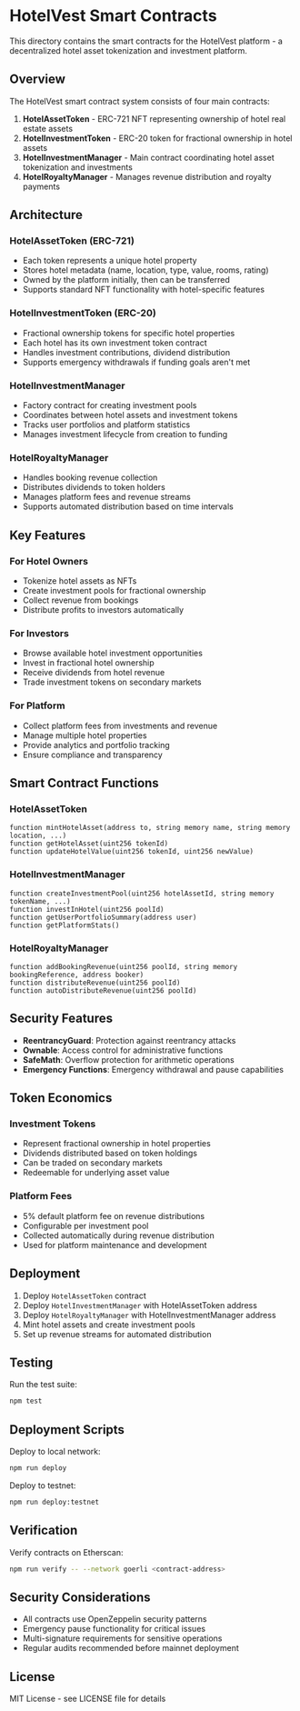 # HotelVest Smart Contracts

This directory contains the smart contracts for the HotelVest platform - a decentralized hotel asset tokenization and investment platform.

## Overview

The HotelVest smart contract system consists of four main contracts:

1. **HotelAssetToken** - ERC-721 NFT representing ownership of hotel real estate assets
2. **HotelInvestmentToken** - ERC-20 token for fractional ownership in hotel assets
3. **HotelInvestmentManager** - Main contract coordinating hotel asset tokenization and investments
4. **HotelRoyaltyManager** - Manages revenue distribution and royalty payments

## Architecture

### HotelAssetToken (ERC-721)
- Each token represents a unique hotel property
- Stores hotel metadata (name, location, type, value, rooms, rating)
- Owned by the platform initially, then can be transferred
- Supports standard NFT functionality with hotel-specific features

### HotelInvestmentToken (ERC-20)
- Fractional ownership tokens for specific hotel properties
- Each hotel has its own investment token contract
- Handles investment contributions, dividend distribution
- Supports emergency withdrawals if funding goals aren't met

### HotelInvestmentManager
- Factory contract for creating investment pools
- Coordinates between hotel assets and investment tokens
- Tracks user portfolios and platform statistics
- Manages investment lifecycle from creation to funding

### HotelRoyaltyManager
- Handles booking revenue collection
- Distributes dividends to token holders
- Manages platform fees and revenue streams
- Supports automated distribution based on time intervals

## Key Features

### For Hotel Owners
- Tokenize hotel assets as NFTs
- Create investment pools for fractional ownership
- Collect revenue from bookings
- Distribute profits to investors automatically

### For Investors
- Browse available hotel investment opportunities
- Invest in fractional hotel ownership
- Receive dividends from hotel revenue
- Trade investment tokens on secondary markets

### For Platform
- Collect platform fees from investments and revenue
- Manage multiple hotel properties
- Provide analytics and portfolio tracking
- Ensure compliance and transparency

## Smart Contract Functions

### HotelAssetToken
```solidity
function mintHotelAsset(address to, string memory name, string memory location, ...)
function getHotelAsset(uint256 tokenId)
function updateHotelValue(uint256 tokenId, uint256 newValue)
```

### HotelInvestmentManager
```solidity
function createInvestmentPool(uint256 hotelAssetId, string memory tokenName, ...)
function investInHotel(uint256 poolId)
function getUserPortfolioSummary(address user)
function getPlatformStats()
```

### HotelRoyaltyManager
```solidity
function addBookingRevenue(uint256 poolId, string memory bookingReference, address booker)
function distributeRevenue(uint256 poolId)
function autoDistributeRevenue(uint256 poolId)
```

## Security Features

- **ReentrancyGuard**: Protection against reentrancy attacks
- **Ownable**: Access control for administrative functions
- **SafeMath**: Overflow protection for arithmetic operations
- **Emergency Functions**: Emergency withdrawal and pause capabilities

## Token Economics

### Investment Tokens
- Represent fractional ownership in hotel properties
- Dividends distributed based on token holdings
- Can be traded on secondary markets
- Redeemable for underlying asset value

### Platform Fees
- 5% default platform fee on revenue distributions
- Configurable per investment pool
- Collected automatically during revenue distribution
- Used for platform maintenance and development

## Deployment

1. Deploy `HotelAssetToken` contract
2. Deploy `HotelInvestmentManager` with HotelAssetToken address
3. Deploy `HotelRoyaltyManager` with HotelInvestmentManager address
4. Mint hotel assets and create investment pools
5. Set up revenue streams for automated distribution

## Testing

Run the test suite:
```bash
npm test
```

## Deployment Scripts

Deploy to local network:
```bash
npm run deploy
```

Deploy to testnet:
```bash
npm run deploy:testnet
```

## Verification

Verify contracts on Etherscan:
```bash
npm run verify -- --network goerli <contract-address>
```

## Security Considerations

- All contracts use OpenZeppelin security patterns
- Emergency pause functionality for critical issues
- Multi-signature requirements for sensitive operations
- Regular audits recommended before mainnet deployment

## License

MIT License - see LICENSE file for details